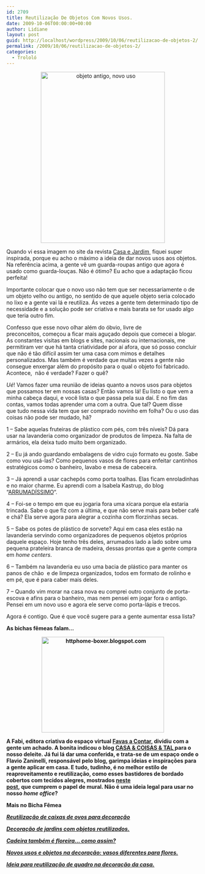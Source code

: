 ```yaml
---
id: 2709
title: Reutilização De Objetos Com Novos Usos.
date: 2009-10-06T00:00:00+00:00
author: Lidiane
layout: post
guid: http://localhost/wordpress/2009/10/06/reutilizacao-de-objetos-2/
permalink: /2009/10/06/reutilizacao-de-objetos-2/
categories:
  - Trololó
---
```

<p style="text-align: center;">
  <img class="size-full wp-image-2432  aligncenter" title="objeto antigo, novo uso" src="http://www.trololodemulher.com.br/blog/wp-content/uploads/2009/08/objeto-antigo-novo-uso1.jpg" alt="objeto antigo, novo uso" width="324" height="447" />
</p>

Quando vi essa imagem no site da revista <a href="http://revistacasaejardim.globo.com/" target="_blank">Casa e Jardim </a> fiquei super inspirada, porque eu acho o máximo a ideia de dar novos usos aos objetos. Na referência acima, a gente vê um guarda-roupas antigo que agora é usado como guarda-louças. Não é ótimo? Eu acho que a adaptação ficou perfeita!

Importante colocar que o novo uso não tem que ser necessariamente o de um objeto velho ou antigo, no sentido de que aquele objeto seria colocado no lixo e a gente vai lá e reutiliza. Ás vezes a gente tem determinado tipo de necessidade e a solução pode ser criativa e mais barata se for usado algo que teria outro fim.

Confesso que esse novo olhar além do óbvio, livre de preconceitos, começou a ficar mais aguçado depois que comecei a blogar. As constantes visitas em blogs e sites, nacionais ou internacionais, me permitiram ver que há tanta criatividade por aí afora, que só posso concluir que não é tão difícil assim ter uma casa com mimos e detalhes personalizados. Mas também é verdade que muitas vezes a gente não consegue enxergar além do propósito para o qual o objeto foi fabricado. Acontece,  não é verdade? Fazer o quê?

_Ué_! Vamos fazer uma reunião de ideias quanto a novos usos para objetos que possamos ter em nossas casas? Então vamos lá! Eu listo o que vem a minha cabeça daqui, e você lista o que passa pela sua daí. E no fim das contas, vamos todas aprender uma com a outra. Que tal? Quem disse que tudo nessa vida tem que ser comprado novinho em folha? Ou o uso das coisas não pode ser mudado, hã?

1 &#8211; Sabe aquelas fruteiras de plástico com pés, com três níveis? Dá para usar na lavanderia como organizador de produtos de limpeza. Na falta de armários, ela deixa tudo muito bem organizado.

2 &#8211; Eu já ando guardando embalagens de vidro cujo formato eu goste. Sabe como vou usá-las? Como pequenos vasos de flores para enfeitar cantinhos estratégicos como o banheiro, lavabo e mesa de cabeceira.

3 &#8211; Já aprendi a usar cachepôs como porta toalhas. Elas ficam enroladinhas e no maior charme. Eu aprendi com a Isabela Kastrup, do blog &#8220;<a href="http://www.arrumadissimoecia.blogspot.com/" target="_blank">ARRUMADÍSSIMO</a>&#8220;.

4 &#8211; Foi-se o tempo em que eu jogaria fora uma xícara porque ela estaria trincada. Sabe o que fiz com a última, e que não serve mais para beber café e chá? Ela serve agora para alegrar a cozinha com florzinhas secas.

5 &#8211; Sabe os potes de plástico de sorvete? Aqui em casa eles estão na lavanderia servindo como organizadores de pequenos objetos próprios daquele espaço. Hoje tenho três deles, arrumados lado a lado sobre uma pequena prateleira branca de madeira, dessas prontas que a gente compra em _home centers_.

6 &#8211; Também na lavanderia eu uso uma bacia de plástico para manter os panos de chão  e de limpeza organizados, todos em formato de rolinho e em pé, que é para caber mais deles.

7 &#8211; Quando vim morar na casa nova eu comprei outro conjunto de porta-escova e afins para o banheiro, mas nem pensei em jogar fora o antigo. Pensei em um novo uso e agora ele serve como porta-lápis e trecos.

Agora é contigo. Que é que você sugere para a gente aumentar essa lista?

**As bichas fêmeas falam&#8230;**

<p style="text-align: center;">
  <strong><img class="size-full wp-image-2569  aligncenter" title="httphome-boxer.blogspot.com" src="http://www.trololodemulher.com.br/blog/wp-content/uploads/2009/10/httphome-boxer-blogspot-com.jpg" alt="httphome-boxer.blogspot.com" width="320" height="250" /></strong>
</p>

**A Fabi, editora criativa do espaço virtual <a href="http://favasdesign.blogspot.com/" target="_blank">Favas a Contar</a>, dividiu com a gente um achado. A bonita indicou o blog <a href="http://home-boxer.blogspot.com/" target="_blank">CASA & COISAS & TAL </a>para o nosso deleite. Já fui lá dar uma conferida, e trata-se de um espaço onde o Flavio Zaninelli, responsável pelo blog, garimpa ideias e inspirações para a gente aplicar em casa. E tudo, tudinho, é no melhor estilo de reaproveitamento e reutilização, como esses bastidores de bordado cobertos com tecidos alegres, mostrados <a href="http://home-boxer.blogspot.com/2009/10/recadosfotos-e-etc.html" target="_blank">neste post</a>, que cumprem o papel de mural. Não é uma ideia legal para usar no nosso _home office_?**

**Mais no Bicha Fêmea**

**_<a href="http://www.trololodemulher.com.br/2010/01/04/caixas-ovos-decorao/" target="_self">Reutilização de caixas de ovos para decoração</a>_**

**_<a href="http://www.trololodemulher.com.br/2009/10/29/decoracao-jardim/" target="_self">Decoração de jardins com objetos reutilizados.</a>_**

**_<a href="http://www.trololodemulher.com.br/2009/02/23/reutilizacao-cadeira-jardim/" target="_self">Cadeira também é floreira&#8230; como assim?</a>_**

**_<a href="http://www.trololodemulher.com.br/2009/02/15/vasos-diferentes-flores/" target="_self">Novos usos e objetos na decoração: vasos diferentes para flores.</a>_**

**_<a href="http://www.trololodemulher.com.br/2009/01/28/reutilizando-decoracao/" target="_self">Ideia para reutilização de quadro na decoração da casa.</a>_**